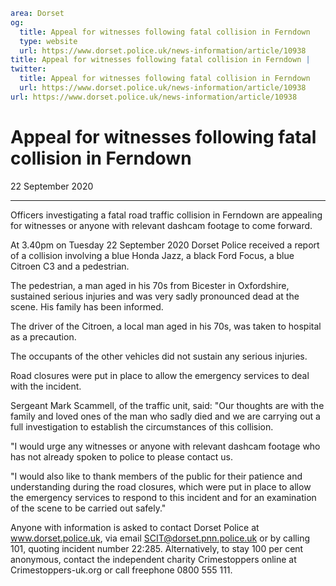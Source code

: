 ```yaml
area: Dorset
og:
  title: Appeal for witnesses following fatal collision in Ferndown
  type: website
  url: https://www.dorset.police.uk/news-information/article/10938
title: Appeal for witnesses following fatal collision in Ferndown |
twitter:
  title: Appeal for witnesses following fatal collision in Ferndown
  url: https://www.dorset.police.uk/news-information/article/10938
url: https://www.dorset.police.uk/news-information/article/10938
```

# Appeal for witnesses following fatal collision in Ferndown

22 September 2020

* * *

Officers investigating a fatal road traffic collision in Ferndown are appealing for witnesses or anyone with relevant dashcam footage to come forward.

At 3.40pm on Tuesday 22 September 2020 Dorset Police received a report of a collision involving a blue Honda Jazz, a black Ford Focus, a blue Citroen C3 and a pedestrian.

The pedestrian, a man aged in his 70s from Bicester in Oxfordshire, sustained serious injuries and was very sadly pronounced dead at the scene. His family has been informed.

The driver of the Citroen, a local man aged in his 70s, was taken to hospital as a precaution.

The occupants of the other vehicles did not sustain any serious injuries.

Road closures were put in place to allow the emergency services to deal with the incident.

Sergeant Mark Scammell, of the traffic unit, said: "Our thoughts are with the family and loved ones of the man who sadly died and we are carrying out a full investigation to establish the circumstances of this collision.

"I would urge any witnesses or anyone with relevant dashcam footage who has not already spoken to police to please contact us.

"I would also like to thank members of the public for their patience and understanding during the road closures, which were put in place to allow the emergency services to respond to this incident and for an examination of the scene to be carried out safely."

Anyone with information is asked to contact Dorset Police at www.dorset.police.uk, via email SCIT@dorset.pnn.police.uk or by calling 101, quoting incident number 22:285. Alternatively, to stay 100 per cent anonymous, contact the independent charity Crimestoppers online at Crimestoppers-uk.org or call freephone 0800 555 111.
